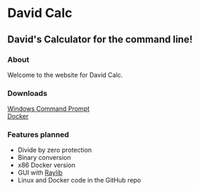 # David Calc
## David's Calculator for the command line!

### About
Welcome to the website for David Calc.

### Downloads
[Windows Command Prompt](https://github.com/daviddgtnt/calc/releases/download/1.0/calc.exe)  
[Docker](https://hub.docker.com/r/dugo3number2/calc)

### Features planned
* Divide by zero protection
* Binary conversion
* x86 Docker version
* GUI with [Raylib](https://raylib.com)
* Linux and Docker code in the GitHub repo
